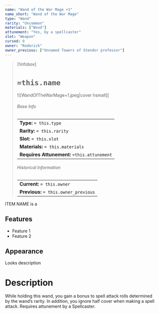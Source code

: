 ```yaml
---
name: "Wand of the War Mage +1"
name_short: "Wand of the War Mage"
type: "Wand"
rarity: "Uncommon"
materials: ["Wood"]
attunement: "Yes, by a spellcaster"
slot: "Weapon"
cursed: 0
owner: "Roderick"
owner_previous: ["Unnamed Towers of Stendor professor"]
---
```

> [!infobox]  
> # `=this.name`
> ![[WandOfTheWarMage+1.jpeg|cover hsmall]]
> ###### Base Info
> | |
> |---|
> | **Type:** `= this.type` |
> | **Rarity:** `= this.rarity` |
> | **Slot:** `= this.slot` |
> | **Materials:** `= this.materials` |
> | **Requires Attunement:** `=this.attunement` |
> ###### Historical Information
> | |
> |---|
> | **Current:** `= this.owner` |
> | **Previous:** `= this.owner_previous` |

ITEM NAME is a 
## Features
- Feature 1
- Feature 2
## Appearance
Looks description
# Description
While holding this wand, you gain a bonus to spell attack rolls determined by the wand’s rarity. In addition, you ignore half cover when making a spell attack. Requires attunement by a Spellcaster.